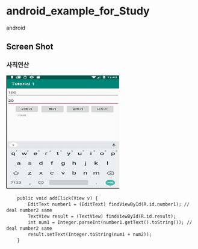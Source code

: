 # android_example_for_Study
android

## Screen Shot

### 사칙연산

<img src="./screenshot/tut1사칙연산.png" width="300" height="300">
<pre><code>    public void addClick(View v) {
        EditText number1 = (EditText) findViewById(R.id.number1); // deal number2 same
        TextView result = (TextView) findViewById(R.id.result);
        int num1 = Integer.parseInt(number1.getText().toString()); // deal number2 same
        result.setText(Integer.toString(num1 + num2));
    }
</code></pre>
